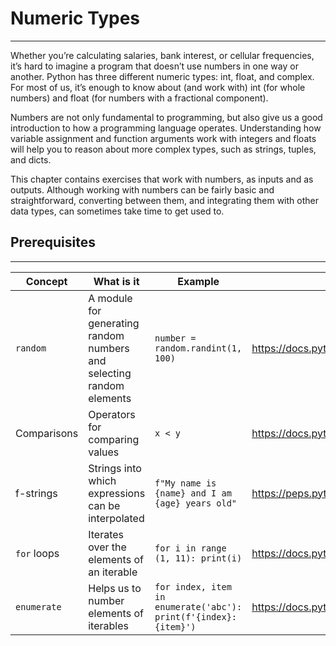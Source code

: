 # Numeric Types
---

Whether you’re calculating salaries, bank interest, or cellular frequencies, it’s hard
to imagine a program that doesn’t use numbers in one way or another. Python has
three different numeric types: int, float, and complex. For most of us, it’s enough
to know about (and work with) int (for whole numbers) and float (for numbers
with a fractional component).

Numbers are not only fundamental to programming, but also give us a good
introduction to how a programming language operates. Understanding how variable assignment and function arguments work with integers and floats will help you
to reason about more complex types, such as strings, tuples, and dicts.

This chapter contains exercises that work with numbers, as inputs and as outputs. Although working with numbers can be fairly basic and straightforward, converting between them, and integrating them with other data types, can sometimes
take time to get used to.

## Prerequisites
---

| Concept | What is it | Example | To Learn More |
| -------- | -------- | -------- | -------- |
| ```random``` | A module for generating random numbers and selecting random elements | ```number = random.randint(1, 100)``` | https://docs.python.org/3/library/random.html |
| Comparisons |  Operators for comparing values | ```x < y``` | https://docs.python.org/3/reference/expressions.html#comparisons |
f-strings | Strings into which expressions can be interpolated | ```f"My name is {name} and I am {age} years old"``` | https://peps.python.org/pep-0498/ |
```for``` loops | Iterates over the elements of an iterable | ```for i in range (1, 11): print(i)``` | https://docs.python.org/3/tutorial/controlflow.html#for-statements |
```enumerate``` | Helps us to number elements of iterables | ```for index, item in enumerate('abc'): print(f'{index}:{item}')``` | https://docs.python.org/3/library/functions.html#enumerate |